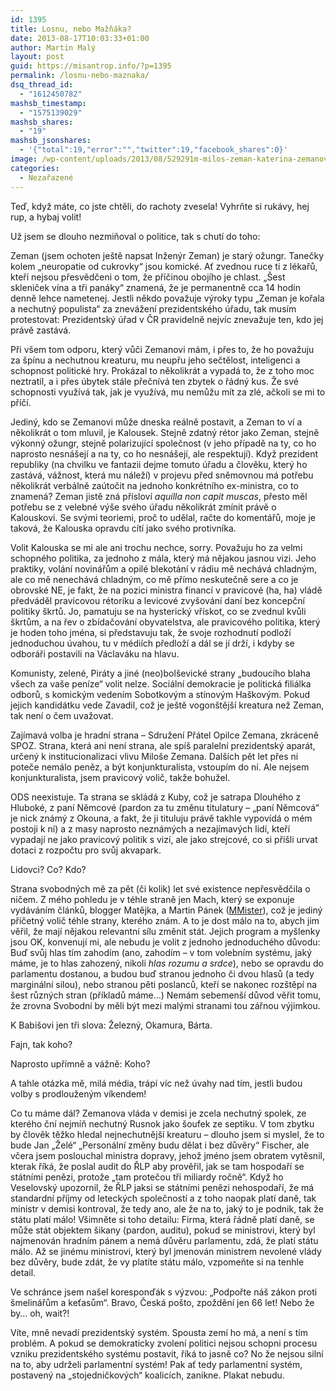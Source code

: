 ```yaml
---
id: 1395
title: Losnu, nebo Mažňáka?
date: 2013-08-17T10:03:33+01:00
author: Martin Malý
layout: post
guid: https://misantrop.info/?p=1395
permalink: /losnu-nebo-maznaka/
dsq_thread_id:
  - "1612450782"
mashsb_timestamp:
  - "1575139029"
mashsb_shares:
  - "19"
mashsb_jsonshares:
  - '{"total":19,"error":"","twitter":19,"facebook_shares":0}'
image: /wp-content/uploads/2013/08/529291m-milos-zeman-katerina-zemanova-parodie.jpg
categories:
  - Nezařazené
---
```

Teď, když máte, co jste chtěli, do rachoty zvesela! Vyhrňte si rukávy, hej rup, a hybaj volit!

<!--more-->

Už jsem se dlouho nezmiňoval o politice, tak s chutí do toho:

Zeman (jsem ochoten ještě napsat Inženýr Zeman) je starý ožungr. Tanečky kolem &#8222;neuropatie od cukrovky&#8220; jsou komické. Ať zvednou ruce ti z lékařů, kteří nejsou přesvědčeni o tom, že příčinou obojího je chlast. &#8222;Šest skleniček vína a tři panáky&#8220; znamená, že je permanentně cca 14 hodin denně lehce nametenej. Jestli někdo považuje výroky typu &#8222;Zeman je kořala a nechutný populista&#8220; za znevážení prezidentského úřadu, tak musím protestovat: Prezidentský úřad v ČR pravidelně nejvíc znevažuje ten, kdo jej právě zastává.

Při všem tom odporu, který vůči Zemanovi mám, i přes to, že ho považuju za špínu a nechutnou kreaturu, mu neupřu jeho sečtělost, inteligenci a schopnost politické hry. Prokázal to několikrát a vypadá to, že z toho moc neztratil, a i přes úbytek stále přečnívá ten zbytek o řádný kus. Že své schopnosti využívá tak, jak je využívá, mu nemůžu mít za zlé, ačkoli se mi to příčí.

Jediný, kdo se Zemanovi může dneska reálně postavit, a Zeman to ví a několikrát o tom mluvil, je Kalousek. Stejně zdatný rétor jako Zeman, stejně výkonný ožungr, stejně polarizující společnost (v jeho případě na ty, co ho naprosto nesnášejí a na ty, co ho nesnášejí, ale respektují). Když prezident republiky (na chvilku ve fantazii dejme tomuto úřadu a člověku, který ho zastává, vážnost, která mu náleží) v projevu před sněmovnou má potřebu několikrát verbálně zaútočit na jednoho konkrétního ex-ministra, co to znamená? Zeman jistě zná přísloví _aquilla non capit muscas_, přesto měl potřebu se z velebné výše svého úřadu několikrát zmínit právě o Kalouskovi. Se svými teoriemi, proč to udělal, račte do komentářů, moje je taková, že Kalouska opravdu cítí jako svého protivníka.

Volit Kalouska se mi ale ani trochu nechce, sorry. Považuju ho za velmi schopného politika, za jednoho z mála, který má nějakou jasnou vizi. Jeho praktiky, volání novinářům a opilé blekotání v rádiu mě nechává chladným, ale co mě nenechává chladným, co mě přímo neskutečně sere a co je obrovské NE, je fakt, že na pozici ministra financí v pravicové (ha, ha) vládě předváděl pravicovou rétoriku a levicové zvyšování daní bez koncepční politiky škrtů. Jo, pamatuju se na hysterický vřískot, co se zvednul kvůli škrtům, a na řev o zbídačování obyvatelstva, ale pravicového politika, který je hoden toho jména, si představuju tak, že svoje rozhodnutí podloží jednoduchou úvahou, tu v médiích předloží a dál se jí drží, i kdyby se odboráři postavili na Václaváku na hlavu.

Komunisty, zelené, Piráty a jiné (neo)bolševické strany &#8222;budoucího blaha všech za vaše peníze&#8220; volit nelze. Sociální demokracie je politická filiálka odborů, s komickým vedením Sobotkovým a stínovým Haškovým. Pokud jejich kandidátku vede Zavadil, což je ještě vogonštější kreatura než Zeman, tak není o čem uvažovat.

Zajímavá volba je hradní strana &#8211; Sdružení Přátel Opilce Zemana, zkráceně SPOZ. Strana, která ani není strana, ale spíš paralelní prezidentský aparát, určený k institucionalizaci vlivu Miloše Zemana. Dalších pět let přes ni poteče nemálo peněz, a být konjunkturalista, vstoupím do ní. Ale nejsem konjunkturalista, jsem pravicový volič, takže bohužel.

ODS neexistuje. Ta strana se skládá z Kuby, což je satrapa Dlouhého z Hluboké, z paní Němcové (pardon za tu změnu titulatury &#8211; &#8222;paní Němcová&#8220; je nick známý z Okouna, a fakt, že ji tituluju právě takhle vypovídá o mém postoji k ní) a z masy naprosto neznámých a nezajímavých lidí, kteří vypadají ne jako pravicový politik s vizí, ale jako strejcové, co si přišli urvat dotaci z rozpočtu pro svůj akvapark.

Lidovci? Co? Kdo?

Strana svobodných mě za pět (či kolik) let své existence nepřesvědčila o ničem. Z mého pohledu je v téhle straně jen Mach, který se exponuje vydáváním článků, blogger Matějka, a Martin Pánek ([MMister](https://mmister.com/)), což je jediný příčetný volič téhle strany, kterého znám. A to je dost málo na to, abych jim věřil, že mají nějakou relevantní sílu změnit stát. Jejich program a myšlenky jsou OK, konvenují mi, ale nebudu je volit z jednoho jednoduchého důvodu: Buď svůj hlas tím zahodím (ano, zahodím &#8211; v tom volebním systému, jaký máme, je to hlas zahozený, nikoli _hlas rozumu a srdce_), nebo se opravdu do parlamentu dostanou, a budou buď stranou jednoho či dvou hlasů (a tedy marginální silou), nebo stranou pěti poslanců, kteří se nakonec rozštěpí na šest různých stran (příkladů máme&#8230;) Nemám sebemenší důvod věřit tomu, že zrovna Svobodní by měli být mezi malými stranami tou zářnou výjimkou.

K Babišovi jen tři slova: Železný, Okamura, Bárta.

Fajn, tak koho?

Naprosto upřímně a vážně: Koho?

A tahle otázka mě, milá média, trápí víc než úvahy nad tím, jestli budou volby s prodlouženým víkendem!

Co tu máme dál? Zemanova vláda v demisi je zcela nechutný spolek, ze kterého ční nejmíň nechutný Rusnok jako šoufek ze septiku. V tom zbytku by člověk těžko hledal nejnechutnější kreaturu &#8211; dlouho jsem si myslel, že to bude Jan &#8222;Želé&#8220; &#8222;Personální změny budu dělat i bez důvěry&#8220; Fischer, ale včera jsem poslouchal ministra dopravy, jehož jméno jsem obratem vytěsnil, kterak říká, že poslal audit do ŘLP aby prověřil, jak se tam hospodaří se státními penězi, protože &#8222;tam protečou tři miliardy ročně&#8220;. Když ho Veselovský upozornil, že ŘLP jaksi se státními penězi nehospodaří, že má standardní příjmy od leteckých společností a z toho naopak platí daně, tak ministr v demisi kontroval, že tedy ano, ale že na to, jaký to je podnik, tak že státu platí málo! Všimněte si toho detailu: Firma, která řádně platí daně, se může stát objektem šikany (pardon, auditu), pokud se ministrovi, který byl najmenován hradním pánem a nemá důvěru parlamentu, zdá, že platí státu málo. Až se jinému ministrovi, který byl jmenován ministrem nevolené vlády bez důvěry, bude zdát, že vy platíte státu málo, vzpomeňte si na tenhle detail.

Ve schránce jsem našel koresponďák s výzvou: &#8222;Podpořte náš zákon proti šmelinářům a keťasům&#8220;. Bravo, Česká pošto, zpoždění jen 66 let! Nebo že by&#8230; oh, wait?!

Víte, mně nevadí prezidentský systém. Spousta zemí ho má, a není s tím problém. A pokud se demokraticky zvolení politici nejsou schopni procesu vzniku prezidentského systému postavit, říká to jasně co? No že nejsou silní na to, aby udrželi parlamentní systém! Pak ať tedy parlamentní systém, postavený na &#8222;stojedničkových&#8220; koalicích, zanikne. Plakat nebudu.